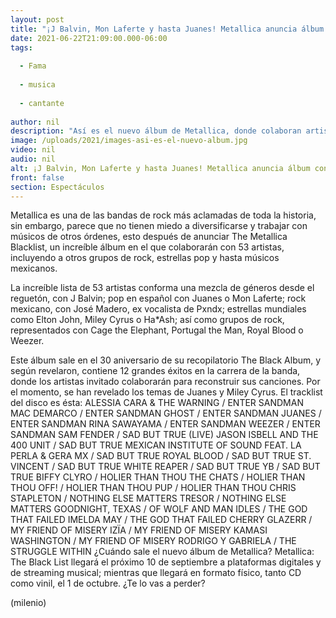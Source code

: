 ```yaml
---
layout: post
title: "¡J Balvin, Mon Laferte y hasta Juanes! Metallica anuncia álbum con 53 artistas"
date: 2021-06-22T21:09:00.000-06:00
tags:
  
  - Fama
  
  - musica
  
  - cantante
  
author: nil
description: "Así es el nuevo álbum de Metallica, donde colaboran artistas como J Balvin, Mon Laferte y Juanes."
image: /uploads/2021/images-asi-es-el-nuevo-album.jpg
video: nil
audio: nil
alt: ¡J Balvin, Mon Laferte y hasta Juanes! Metallica anuncia álbum con 53 artistas
front: false
section: Espectáculos
---
```


Metallica es una de las bandas de rock más aclamadas de toda la historia, sin embargo, parece que no tienen miedo a diversificarse y trabajar con músicos de otros órdenes, esto después de anunciar The Metallica Blacklist, un increíble álbum en el que colaborarán con 53 artistas, incluyendo a otros grupos de rock, estrellas pop y hasta músicos mexicanos. 

La increíble lista de 53 artistas conforma una mezcla de géneros desde el reguetón, con J Balvin; pop en español con Juanes o Mon Laferte; rock mexicano, con José Madero, ex vocalista de Pxndx; estrellas mundiales como Elton John, Miley Cyrus o Ha*Ash; así como grupos de rock, representados con Cage the Elephant, Portugal the Man, Royal Blood o Weezer.

Este álbum sale en el 30 aniversario de su recopilatorio The Black Album, y según revelaron, contiene 12 grandes éxitos en la carrera de la banda, donde los artistas invitado colaborarán para reconstruir sus canciones. Por el momento, se han revelado los temas de Juanes y Miley Cyrus. El tracklist del disco es ésta: ALESSIA CARA & THE WARNING / ENTER SANDMAN MAC DEMARCO / ENTER SANDMAN GHOST / ENTER SANDMAN JUANES / ENTER SANDMAN
RINA SAWAYAMA / ENTER SANDMAN WEEZER / ENTER SANDMAN SAM FENDER / SAD BUT TRUE (LIVE) JASON ISBELL AND THE 400 UNIT / SAD BUT TRUE MEXICAN INSTITUTE OF SOUND FEAT. LA PERLA & GERA MX / SAD BUT TRUE ROYAL BLOOD / SAD BUT TRUE ST. VINCENT / SAD BUT TRUE WHITE REAPER / SAD BUT TRUE YB / SAD BUT TRUE BIFFY CLYRO / HOLIER THAN THOU THE CHATS / HOLIER THAN THOU OFF! / HOLIER THAN THOU PUP / HOLIER THAN THOU 
CHRIS STAPLETON / NOTHING ELSE MATTERS TRESOR / NOTHING ELSE MATTERS GOODNIGHT, TEXAS / OF WOLF AND MAN IDLES / THE GOD THAT FAILED IMELDA MAY / THE GOD THAT FAILED CHERRY GLAZERR / MY FRIEND OF MISERY IZÏA / MY FRIEND OF MISERY KAMASI WASHINGTON / MY FRIEND OF MISERY RODRIGO Y GABRIELA / THE STRUGGLE WITHIN ¿Cuándo sale el nuevo álbum de Metallica? Metallica: The Black List llegará el próximo 10 de septiembre a plataformas digitales y de streaming musical; mientras que llegará en formato físico, tanto CD como vinil, el 1 de octubre. ¿Te lo vas a perder? 

(milenio)